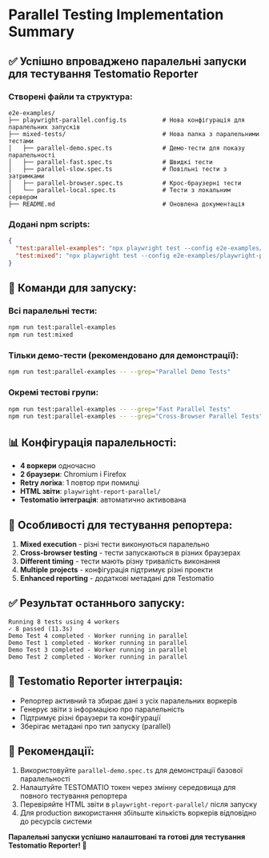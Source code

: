 # Parallel Testing Implementation Summary

## ✅ Успішно впроваджено паралельні запуски для тестування Testomatio Reporter

### Створені файли та структура:

```
e2e-examples/
├── playwright-parallel.config.ts          # Нова конфігурація для паралельних запусків
├── mixed-tests/                           # Нова папка з паралельними тестами
│   ├── parallel-demo.spec.ts              # Демо-тести для показу паралельності
│   ├── parallel-fast.spec.ts              # Швидкі тести
│   ├── parallel-slow.spec.ts              # Повільні тести з затримками
│   ├── parallel-browser.spec.ts           # Крос-браузерні тести
│   └── parallel-local.spec.ts             # Тести з локальним сервером
├── README.md                              # Оновлена документація
```

### Додані npm scripts:

```json
{
  "test:parallel-examples": "npx playwright test --config e2e-examples/playwright-parallel.config.ts",
  "test:mixed": "npx playwright test --config e2e-examples/playwright-parallel.config.ts"
}
```

## 🚀 Команди для запуску:

### Всі паралельні тести:
```bash
npm run test:parallel-examples
npm run test:mixed
```

### Тільки демо-тести (рекомендовано для демонстрації):
```bash
npm run test:parallel-examples -- --grep="Parallel Demo Tests"
```

### Окремі тестові групи:
```bash
npm run test:parallel-examples -- --grep="Fast Parallel Tests"
npm run test:parallel-examples -- --grep="Cross-Browser Parallel Tests"
```

## 📊 Конфігурація паралельності:

- **4 воркери** одночасно
- **2 браузери**: Chromium і Firefox
- **Retry логіка**: 1 повтор при помилці
- **HTML звіти**: `playwright-report-parallel/`
- **Testomatio інтеграція**: автоматично активована

## 🎯 Особливості для тестування репортера:

1. **Mixed execution** - різні тести виконуються паралельно
2. **Cross-browser testing** - тести запускаються в різних браузерах
3. **Different timing** - тести мають різну тривалість виконання
4. **Multiple projects** - конфігурація підтримує різні проекти
5. **Enhanced reporting** - додаткові метадані для Testomatio

## ✅ Результат останнього запуску:

```
Running 8 tests using 4 workers
✓ 8 passed (11.3s)
Demo Test 4 completed - Worker running in parallel
Demo Test 1 completed - Worker running in parallel
Demo Test 3 completed - Worker running in parallel
Demo Test 2 completed - Worker running in parallel
```

## 🔧 Testomatio Reporter інтеграція:

- Репортер активний та збирає дані з усіх паралельних воркерів
- Генерує звіти з інформацією про паралельність
- Підтримує різні браузери та конфігурації
- Зберігає метадані про тип запуску (parallel)

## 📝 Рекомендації:

1. Використовуйте `parallel-demo.spec.ts` для демонстрації базової паралельності
2. Налаштуйте TESTOMATIO токен через змінну середовища для повного тестування репортера
3. Перевіряйте HTML звіти в `playwright-report-parallel/` після запуску
4. Для production використання збільште кількість воркерів відповідно до ресурсів системи

**Паралельні запуски успішно налаштовані та готові для тестування Testomatio Reporter! 🎉**
